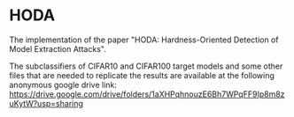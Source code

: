 # HODA
The implementation of the paper "HODA: Hardness-Oriented Detection of Model Extraction Attacks".

The subclassifiers of CIFAR10 and CIFAR100 target models and some other files that are needed to replicate the results are available at the following anonymous google drive link:
https://drive.google.com/drive/folders/1aXHPqhnouzE6Bh7WPqFF9Ip8m8zuKytW?usp=sharing
